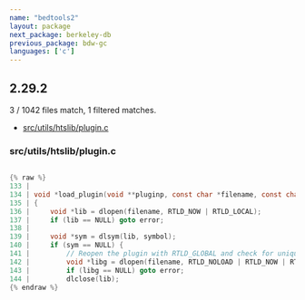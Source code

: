 ```yaml
---
name: "bedtools2"
layout: package
next_package: berkeley-db
previous_package: bdw-gc
languages: ['c']
---
```

## 2.29.2
3 / 1042 files match, 1 filtered matches.

 - [src/utils/htslib/plugin.c](#srcutilshtslibpluginc)

### src/utils/htslib/plugin.c

```c

{% raw %}
133 | 
134 | void *load_plugin(void **pluginp, const char *filename, const char *symbol)
135 | {
136 |     void *lib = dlopen(filename, RTLD_NOW | RTLD_LOCAL);
137 |     if (lib == NULL) goto error;
138 | 
139 |     void *sym = dlsym(lib, symbol);
140 |     if (sym == NULL) {
141 |         // Reopen the plugin with RTLD_GLOBAL and check for uniquified symbol
142 |         void *libg = dlopen(filename, RTLD_NOLOAD | RTLD_NOW | RTLD_GLOBAL);
143 |         if (libg == NULL) goto error;
144 |         dlclose(lib);
{% endraw %}

```